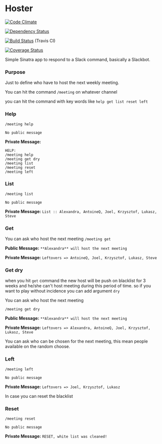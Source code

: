 # Hoster

[![Code Climate](https://codeclimate.com/github/joel/hoster.png)](https://codeclimate.com/github/joel/hoster)

[![Dependency Status](https://gemnasium.com/joel/hoster.png)](https://gemnasium.com/joel/hoster)

[![Build Status](https://travis-ci.org/joel/hoster.png?branch=master)](https://travis-ci.org/joel/hoster) (Travis CI)

[![Coverage Status](https://coveralls.io/repos/joel/hoster/badge.svg?branch=master)](https://coveralls.io/r/joel/hoster?branch=master)

Simple Sinatra app to respond to a Slack command, basically a Slackbot.

### Purpose

Just to define who have to host the next weekly meeting.

You can hit the command `/meeting` on whatever channel

you can hit the command with key words like `help get list reset left`

### Help

`/meeting help`

`No public message`

**Private Message:**

```
HELP:
/meeting help
/meeting get dry
/meeting list
/meeting reset
/meeting left
```

### List

`/meeting list`

`No public message`

**Private Message:** `List :: Alexandra, AntoineQ, Joel, Krzysztof, Lukasz, Steve`

### Get

You can ask who host the next meeting
`/meeting get`

**Public Message:** `**Alexandra** will host the next meeting`

**Private Message:** `Leftovers => AntoineQ, Joel, Krzysztof, Lukasz, Steve`

### Get dry

when you hit `get` command the new host will be push on blacklist for 3 weeks and he/she can't host meeting during this period of time. so if you want to play without incidence you can add argument `dry`

You can ask who host the next meeting

`/meeting get dry`

**Public Message:** `**Alexandra** will host the next meeting`

**Private Message:** `Leftovers => Alexandra, AntoineQ, Joel, Krzysztof, Lukasz, Steve`

You can ask who can be chosen for the next meeting, this mean people available on the random choose.

### Left

`/meeting left`

`No public message`

**Private Message:** `Leftovers => Joel, Krzysztof, Lukasz`

In case you can reset the blacklist

### Reset

`/meeting reset`

`No public message`

**Private Message:** `RESET, white list was cleaned!`
